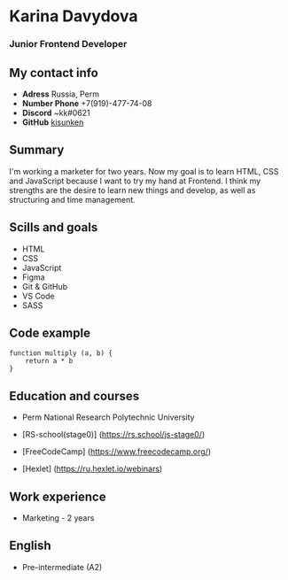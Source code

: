 # Karina Davydova
### Junior Frontend Developer
## My contact info
* **Adress** Russia, Perm
* **Number Phone** +7(919)-477-74-08
* **Discord** ~kk#0621
* **GitHub** [kisunken](https://github.com/kisunken)

## Summary
I'm working a marketer for two years. Now my goal is to learn HTML, CSS and JavaScript because I want to try my hand at Frontend. I think my strengths are the desire to learn new things and develop, as well as structuring and time management. 

## Scills and goals
* HTML
* CSS
* JavaScript
* Figma
* Git & GitHub
* VS Code
* SASS

## Code example
```
function multiply (a, b) {
    return a * b
}
```

## Education and courses
* Perm National Research Polytechnic University

* [RS-school(stage0)] (https://rs.school/js-stage0/)
* [FreeCodeCamp] (https://www.freecodecamp.org/)
* [Hexlet] (https://ru.hexlet.io/webinars)

## Work experience
* Marketing - 2 years

## English
* Pre-intermediate (A2)